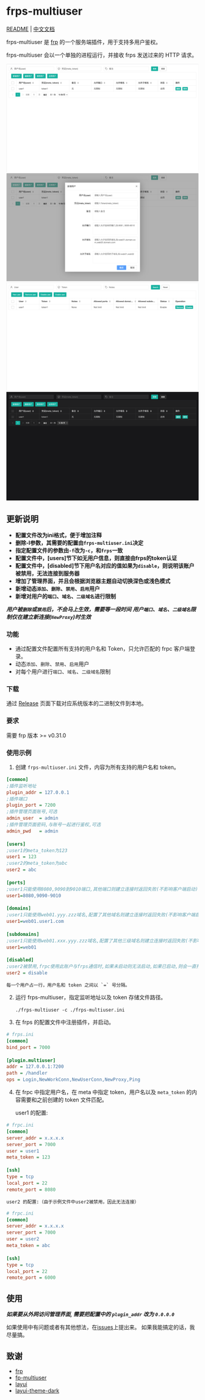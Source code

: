 # frps-multiuser

[README](README.md) | [中文文档](README_zh.md)

frps-multiuser 是 [frp](https://github.com/fatedier/frp) 的一个服务端插件，用于支持多用户鉴权。

frps-multiuser 会以一个单独的进程运行，并接收 frps 发送过来的 HTTP 请求。

![用户列表](screenshots/user%20list.png)
![新增列表](screenshots/new%20user.png)
![支持英文](screenshots/i18n.png)
![自动深色模式](screenshots/dark%20mode.png)

## 更新说明

+ **配置文件改为ini格式，便于增加注释**
+ **删除-l参数，其需要的配置由`frps-multiuser.ini`决定**
+ **指定配置文件的参数由`-f`改为`-c`，和`frps`一致**
+ **配置文件中，\[users\]节下如无用户信息，则直接由frps的token认证**
+ **配置文件中，\[disabled\]节下用户名对应的值如果为`disable`，则说明该账户被禁用，无法连接到服务器**
+ **增加了管理界面，并且会根据浏览器主题自动切换深色或浅色模式**
+ **新增动态`添加`、`删除`、`禁用`、`启用`用户**
+ **新增对用户的`端口`、`域名`、`二级域名`进行限制**

***用户被`删除`或`禁用`后，不会马上生效，需要等一段时间***
***用户`端口`、`域名`、`二级域名`限制仅在建立新连接(`NewProxy`)时生效***

### 功能

* 通过配置文件配置所有支持的用户名和 Token，只允许匹配的 frpc 客户端登录。
* 动态`添加`、`删除`、`禁用`、`启用`用户
* 对每个用户进行`端口`、`域名`、`二级域名`限制

### 下载

通过 [Release](../../releases) 页面下载对应系统版本的二进制文件到本地。

### 要求

需要 frp 版本 >= v0.31.0

### 使用示例

1. 创建 `frps-multiuser.ini` 文件，内容为所有支持的用户名和 token。

```ini
[common]
;插件监听地址
plugin_addr = 127.0.0.1
;插件端口
plugin_port = 7200
;插件管理页面账号,可选
admin_user  = admin
;插件管理页面密码,与账号一起进行鉴权,可选
admin_pwd   = admin

[users]
;user1的meta_token为123
user1 = 123
;user2的meta_token为abc
user2 = abc

[ports]
;user1只能使用8080,9090到9010端口,其他端口则建立连接时返回失败(不影响客户端启动)
user1=8080,9090-9010

[domains]
;user1只能使用web01.yyy.zzz域名,配置了其他域名则建立连接时返回失败(不影响客户端启动)
user1=web01.user1.com

[subdomains]
;user1只能使用web01.xxx.yyy.zzz域名,配置了其他三级域名则建立连接时返回失败(不影响客户端启动)
user1=web01

[disabled]
;user2被禁用,frpc使用此账户与frps通信时,如果未启动则无法启动,如果已启动,则会一直打印错误日志
user2 = disable
```

    每一个用户占一行，用户名和 token 之间以 `=` 号分隔。

2. 运行 frps-multiuser，指定监听地址以及 token 存储文件路径。

    `./frps-multiuser -c ./frps-multiuser.ini`

3. 在 frps 的配置文件中注册插件，并启动。

```ini
# frps.ini
[common]
bind_port = 7000

[plugin.multiuser]
addr = 127.0.0.1:7200
path = /handler
ops = Login,NewWorkConn,NewUserConn,NewProxy,Ping
```

4. 在 frpc 中指定用户名，在 meta 中指定 token，用户名以及 `meta_token` 的内容需要和之前创建的 token 文件匹配。

    user1 的配置:

```ini
# frpc.ini
[common]
server_addr = x.x.x.x
server_port = 7000
user = user1
meta_token = 123

[ssh]
type = tcp
local_port = 22
remote_port = 8080
```

    user2 的配置:（由于示例文件中user2被禁用，因此无法连接）

```ini
# frpc.ini
[common]
server_addr = x.x.x.x
server_port = 7000
user = user2
meta_token = abc

[ssh]
type = tcp
local_port = 22
remote_port = 6000
```

## 使用

___如果要从外网访问管理界面, 需要把配置中的 `plugin_addr` 改为 `0.0.0.0`___

如果使用中有问题或者有其他想法，在[issues](https://github.com/yhl452493373/frps-multiuser/issues)上提出来。 如果我能搞定的话，我尽量搞。

## 致谢

+ [frp](https://github.com/fatedier/frp)
+ [fp-multiuser](https://github.com/gofrp/fp-multiuser)
+ [layui](https://github.com/layui/layui)
+ [layui-theme-dark](https://github.com/Sight-wcg/layui-theme-dark)